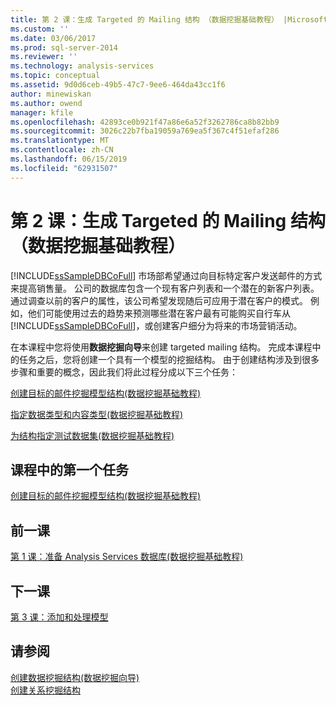 ```yaml
---
title: 第 2 课：生成 Targeted 的 Mailing 结构 （数据挖掘基础教程） |Microsoft Docs
ms.custom: ''
ms.date: 03/06/2017
ms.prod: sql-server-2014
ms.reviewer: ''
ms.technology: analysis-services
ms.topic: conceptual
ms.assetid: 9d0d6ceb-49b5-47c7-9ee6-464da43cc1f6
author: minewiskan
ms.author: owend
manager: kfile
ms.openlocfilehash: 42893ce0b921f47a86e6a52f3262786ca8b82bb9
ms.sourcegitcommit: 3026c22b7fba19059a769ea5f367c4f51efaf286
ms.translationtype: MT
ms.contentlocale: zh-CN
ms.lasthandoff: 06/15/2019
ms.locfileid: "62931507"
---
```

# <a name="lesson-2-building-a-targeted-mailing-structure-basic-data-mining-tutorial"></a>第 2 课：生成 Targeted 的 Mailing 结构 （数据挖掘基础教程）
  [!INCLUDE[ssSampleDBCoFull](../includes/sssampledbcofull-md.md)] 市场部希望通过向目标特定客户发送邮件的方式来提高销售量。 公司的数据库包含一个现有客户列表和一个潜在的新客户列表。 通过调查以前的客户的属性，该公司希望发现随后可应用于潜在客户的模式。 例如，他们可能使用过去的趋势来预测哪些潜在客户最有可能购买自行车从[!INCLUDE[ssSampleDBCoFull](../includes/sssampledbcofull-md.md)]，或创建客户细分为将来的市场营销活动。  
  
 在本课程中您将使用**数据挖掘向导**来创建 targeted mailing 结构。 完成本课程中的任务之后，您将创建一个具有一个模型的挖掘结构。 由于创建结构涉及到很多步骤和重要的概念，因此我们将此过程分成以下三个任务：  
  
 [创建目标的邮件挖掘模型结构&#40;数据挖掘基础教程&#41;](../../2014/tutorials/creating-a-targeted-mailing-mining-model-structure-basic-data-mining-tutorial.md)  
  
 [指定数据类型和内容类型&#40;数据挖掘基础教程&#41;](../../2014/tutorials/specifying-the-data-type-and-content-type-basic-data-mining-tutorial.md)  
  
 [为结构指定测试数据集&#40;数据挖掘基础教程&#41;](../../2014/tutorials/specifying-a-testing-data-set-for-the-structure-basic-data-mining-tutorial.md)  
  
## <a name="first-task-in-lesson"></a>课程中的第一个任务  
 [创建目标的邮件挖掘模型结构&#40;数据挖掘基础教程&#41;](../../2014/tutorials/creating-a-targeted-mailing-mining-model-structure-basic-data-mining-tutorial.md)  
  
## <a name="previous-lesson"></a>前一课  
 [第 1 课：准备 Analysis Services 数据库&#40;数据挖掘基础教程&#41;](../../2014/tutorials/lesson-1-preparing-the-analysis-services-database-basic-data-mining-tutorial.md)  
  
## <a name="next--lesson"></a>下一课  
 [第 3 课：添加和处理模型](../../2014/tutorials/lesson-3-adding-and-processing-models.md)  
  
## <a name="see-also"></a>请参阅  
 [创建数据挖掘结构&#40;数据挖掘向导&#41;](../../2014/analysis-services/create-the-data-mining-structure-data-mining-wizard.md)   
 [创建关系挖掘结构](../../2014/analysis-services/data-mining/create-a-relational-mining-structure.md)  
  
  
